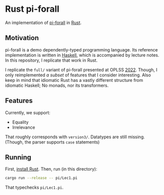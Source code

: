 # Rust pi-forall

An implementation of [pi-forall](https://github.com/sweirich/pi-forall) in [Rust](https://www.rust-lang.org).

## Motivation

pi-forall is a demo dependently-typed programming language. Its reference implementation is written in [Haskell](https://www.haskell.org), which is accompanied by lecture notes. In this repository, I replicate that work in Rust.

I replicate the `full/` variant of pi-forall presented at OPLSS [2022](https://github.com/sweirich/pi-forall/tree/2022). Though, I only reimplemented *a subset* of features that I consider interesting. Also keep in mind that idiomatic Rust has a vastly different structure from idiomatic Haskell; No monads, nor its transformers.

## Features

Currently, we support:

* Equality
* Irrelevance

That roughly corresponds with `version3/`. Datatypes are still missing. (Though, the parser supports `case` statements)

## Running

First, [install Rust](https://www.rust-lang.org/tools/install). Then, run (in this directory):

```sh
cargo run --release -- pi/Lec1.pi
```

That typechecks `pi/Lec1.pi`.
